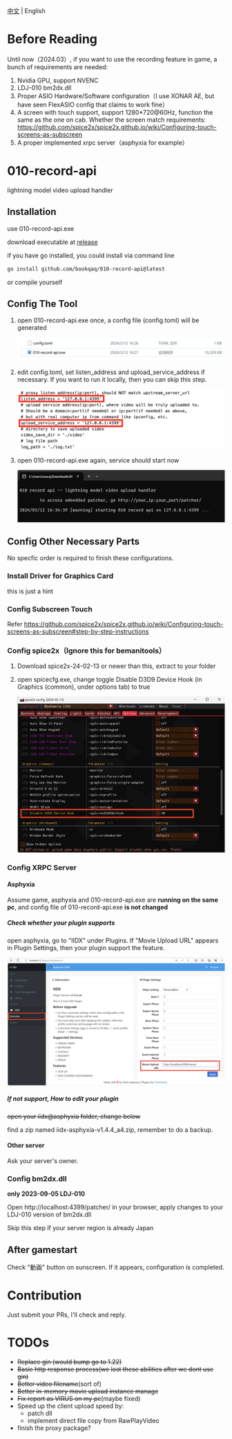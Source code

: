 [中文](./README-zh.md) | English

# Before Reading

Until now（2024.03）, if you want to use the recording feature in game, a bunch of requirements are needed:

1. Nvidia GPU, support NVENC
2. LDJ-010 bm2dx.dll
3. Proper ASIO Hardware/Software configuration（I use XONAR AE, but have seen FlexASIO config that claims to work fine）
4. A screen with touch support, support 1280*720@60Hz, function the same as the one on cab. Whether the screen match requirements:  https://github.com/spice2x/spice2x.github.io/wiki/Configuring-touch-screens-as-subscreen
5. A proper implemented xrpc server（asphyxia for example）

# 010-record-api

lightning model video upload handler

## Installation

use 010-record-api.exe

download executable at [release](https://github.com/bookqaq/010-record-api/releases/)

if you have go installed, you could install via command line

```bash
go install github.com/bookqaq/010-record-api@latest
```

or compile yourself

## Config The Tool

1. open 010-record-api.exe once, a config file (config.toml) will be generated

   ![image-20240312162953082](https://github.com/bookqaq/010-record-api/blob/images/image-20240312162953082.png?raw=true)

2. edit config.toml, set listen_address and upload_service_address if necessary. If you want to run it locally, then you can skip this step.

   ![image-20240312170951686](https://github.com/bookqaq/010-record-api/blob/images/image-20240313170201467.png?raw=true)

3. open 010-record-api.exe again, service should start now

   ![image-20240312163453651](https://github.com/bookqaq/010-record-api/blob/images/image-20240312163453651.png?raw=true)

## Config Other Necessary Parts

No specfic order is required to finish these configurations.

### Install Driver for Graphics Card

this is just a hint

### Config Subscreen Touch

Refer https://github.com/spice2x/spice2x.github.io/wiki/Configuring-touch-screens-as-subscreen#step-by-step-instructions

### Config spice2x（Ignore this for bemanitools）

1. Download spice2x-24-02-13 or newer than this, extract to your folder

2. open spicecfg.exe, change toggle Disable D3D9 Device Hook (in Graphics (common), under options tab) to true  

   ![image-20240312164557472](https://github.com/bookqaq/010-record-api/blob/images/image-20240312164557472.png?raw=true)

### Config XRPC Server

#### Asphyxia

Assume game, asphyxia and 010-record-api.exe are **running on the same pc**, and config file of 010-record-api.exe **is not changed**

##### Check whether your plugin supports

open asphyxia, go to "IIDX" under Plugins. If "Movie Upload URL" appears in Plugin Settings, then your plugin support the feature.

![image-20240312165724390](https://github.com/bookqaq/010-record-api/blob/images/image-20240312165724390.png?raw=true)

##### If not support, How to edit your plugin

~~open your iidx@asphyxia folder, change below~~

find a zip named iidx-asphyxia-v1.4.4_a4.zip, remember to do a backup.

#### Other server

Ask your server's owner.

### Config bm2dx.dll

**only 2023-09-05 LDJ-010**

Open http://localhost:4399/patcher/ in your browser, apply changes to your LDJ-010 version of bm2dx.dll

Skip this step if your server region is already Japan

## After gamestart

Check "動画" button on sunscreen. If it appears,  configuration is completed.

# Contribution

Just submit your PRs, I'll check and reply.

# TODOs

- ~~Replace gin (would bump go to 1.22)~~
- ~~Basic http response process(we lost these abilities after we dont use gin)~~
- ~~Better video filename~~(sort of)
- ~~Better in-memory movie upload instance manage~~
- ~~Fix report as VIRUS on my pc~~(maybe fixed)
- Speed up the client upload speed by:
   - patch dll
   - implement direct file copy from RawPlayVideo
- finish the proxy package?
